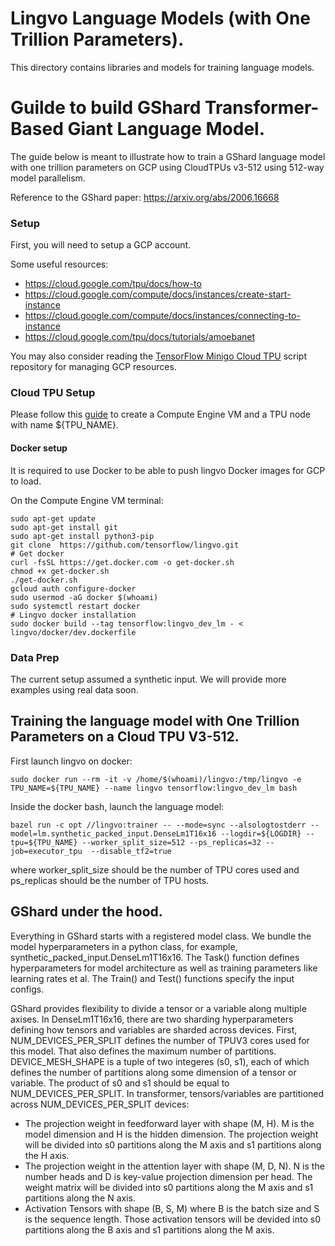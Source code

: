 # Lingvo Language Models (with One Trillion Parameters).

This directory contains libraries and models for training language models.

# Guilde to build GShard Transformer-Based Giant Language Model.

The guide below is meant to illustrate how to train a GShard language model with
one trillion parameters on GCP using CloudTPUs v3-512 using 512-way model
parallelism.

Reference to the GShard paper: https://arxiv.org/abs/2006.16668

### Setup

First, you will need to setup a GCP account.

Some useful resources:

*   https://cloud.google.com/tpu/docs/how-to
*   https://cloud.google.com/compute/docs/instances/create-start-instance
*   https://cloud.google.com/compute/docs/instances/connecting-to-instance
*   https://cloud.google.com/tpu/docs/tutorials/amoebanet

You may also consider reading the
[TensorFlow Minigo Cloud TPU](https://github.com/tensorflow/minigo/tree/master/cluster)
script repository for managing GCP resources.

### Cloud TPU Setup

Please follow this
[guide](https://cloud.google.com/tpu/docs/creating-deleting-tpus?hl=en#ctpu_4)
to create a Compute Engine VM and a TPU node with name ${TPU_NAME}.

#### Docker setup

It is required to use Docker to be able to push lingvo Docker images for GCP to
load.

On the Compute Engine VM terminal:

```
sudo apt-get update
sudo apt-get install git
sudo apt-get install python3-pip
git clone  https://github.com/tensorflow/lingvo.git
# Get docker
curl -fsSL https://get.docker.com -o get-docker.sh
chmod +x get-docker.sh
./get-docker.sh
gcloud auth configure-docker
sudo usermod -aG docker $(whoami)
sudo systemctl restart docker
# Lingvo docker installation
sudo docker build --tag tensorflow:lingvo_dev_lm - < lingvo/docker/dev.dockerfile
```

### Data Prep

The current setup assumed a synthetic input. We will provide more examples using
real data soon.

## Training the language model with One Trillion Parameters on a Cloud TPU V3-512.

First launch lingvo on docker:

```
sudo docker run --rm -it -v /home/$(whoami)/lingvo:/tmp/lingvo -e TPU_NAME=${TPU_NAME} --name lingvo tensorflow:lingvo_dev_lm bash
```

Inside the docker bash, launch the language model:

```
bazel run -c opt //lingvo:trainer -- --mode=sync --alsologtostderr --model=lm.synthetic_packed_input.DenseLm1T16x16 --logdir=${LOGDIR} --tpu=${TPU_NAME} --worker_split_size=512 --ps_replicas=32 --job=executor_tpu  --disable_tf2=true
```

where worker_split_size should be the number of TPU cores used and ps_replicas
should be the number of TPU hosts.

## GShard under the hood.

Everything in GShard starts with a registered model class. We bundle the model
hyperparameters in a python class, for example,
synthetic_packed_input.DenseLm1T16x16. The Task() function defines
hyperparameters for model architecture as well as training parameters like
learning rates et al. The Train() and Test() functions specify the input
configs.

GShard provides flexibility to divide a tensor or a variable along multiple
axises. In DenseLm1T16x16, there are two sharding hyperparameters defining how
tensors and variables are sharded across devices. First, NUM_DEVICES_PER_SPLIT
defines the number of TPUV3 cores used for this model. That also defines the
maximum number of partitions. DEVICE_MESH_SHAPE is a tuple of two integeres (s0,
s1), each of which defines the number of partitions along some dimension of a
tensor or variable. The product of s0 and s1 should be equal to
NUM_DEVICES_PER_SPLIT. In transformer, tensors/variables are partitioned across
NUM_DEVICES_PER_SPLIT devices:

*   The projection weight in feedforward layer with shape (M, H). M is the model
    dimension and H is the hidden dimension. The projection weight will be
    divided into s0 partitions along the M axis and s1 partitions along the H
    axis.
*   The projection weight in the attention layer with shape (M, D, N). N is the
    number heads and D is key-value projection dimension per head. The weight
    matrix will be divided into s0 partitions along the M axis and s1 partitions
    along the N axis.
*   Activation Tensors with shape (B, S, M) where B is the batch size and S is
    the sequence length. Those activation tensors will be devided into s0
    partitions along the B axis and s1 partitions along the M axis.
